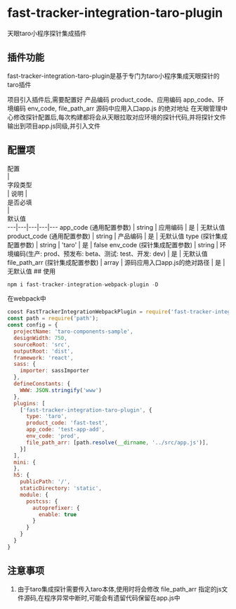 # fast-tracker-integration-taro-plugin

天眼taro小程序探针集成插件

## 插件功能
fast-tracker-integration-taro-plugin是基于专门为taro小程序集成天眼探针的taro插件

项目引入插件后,需要配置好 产品编码 product_code、应用编码 app_code、环境编码 env_code, file_path_arr 源码中应用入口app.js 的绝对地址 在天眼管理中心修改探针配置后,每次构建都将会从天眼拉取对应环境的探针代码,并将探针文件输出到项目app.js同级,并引入文件

## 配置项

<div style="width: 120px">配置</div> | <div style="width: 60px">字段类型</div> | 说明 | <div style="min-width: 60px">是否必填</div> | <div style="width: 60px">默认值</div>
---|---|---|---|---
app_code (通用配置参数) | string | 应用编码 | 是 | 无默认值
product_code (通用配置参数) | string | 产品编码 | 是 | 无默认值
type (探针集成配置参数) | string  | 'taro' | 是 | false
env_code (探针集成配置参数) | string | 环境编码(生产: prod、预发布: beta、测试: test、开发: dev) | 是 | 无默认值
file_path_arr (探针集成配置参数) | array | 源码应用入口app.js的绝对路径 | 是 | 无默认值
## 使用

```js
npm i fast-tracker-integration-webpack-plugin -D
```
在webpack中
```js
coost FastTrackerIntegrationWebpackPlugin = require('fast-tracker-integration-taro-plugin');
const path = require('path');
const config = {
  projectName: 'taro-components-sample',
  designWidth: 750,
  sourceRoot: 'src',
  outputRoot: 'dist',
  framework: 'react',
  sass: {
    importer: sassImporter
  },
  defineConstants: {
    WWW: JSON.stringify('www')
  },
  plugins: [
    ['fast-tracker-integration-taro-plugin', {
      type: 'taro',
      product_code: 'fast-test',
      app_code: 'test-app-add',
      env_code: 'prod',
      file_path_arr: [path.resolve(__dirname, '../src/app.js')],
    }]
  ],
  mini: {
  },
  h5: {
    publicPath: '/',
    staticDirectory: 'static',
    module: {
      postcss: {
        autoprefixer: {
          enable: true
        }
      }
    }
  }
}
```
## 注意事项
1. 由于taro集成探针需要传入taro本体,使用时将会修改 file_path_arr 指定的js文件源码,在程序异常中断时,可能会有遗留代码保留在app.js中

